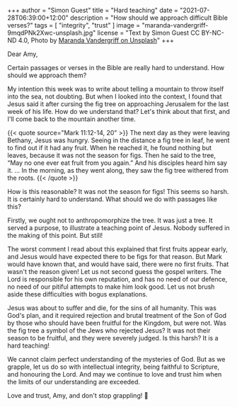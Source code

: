 +++
author = "Simon Guest"
title = "Hard teaching"
date = "2021-07-28T06:39:00+12:00"
description = "How should we approach difficult Bible verses?"
tags = [ "integrity", "trust" ]
image = "maranda-vandergriff-9mqdPNk2Xwc-unsplash.jpg"
license = "Text by Simon Guest CC BY-NC-ND 4.0, Photo by [Maranda Vandergriff on Unsplash](https://unsplash.com/photos/9mqdPNk2Xwc)"
+++

Dear Amy,

Certain passages or verses in the Bible are really hard to understand. How should we approach them?

My intention this week was to write about telling a mountain to throw itself into the sea, not doubting. But when I looked into the context, I found that Jesus said it after cursing the fig tree on approaching Jerusalem for the last week of his life. How do we understand that? Let's think about that first, and I'll come back to the mountain another time.

{{< quote source="Mark 11:12-14, 20" >}}
The next day as they were leaving Bethany, Jesus was hungry. Seeing in the distance a fig tree in leaf, he went to find out if it had any fruit. When he reached it, he found nothing but leaves, because it was not the season for figs. Then he said to the tree, “May no one ever eat fruit from you again.” And his disciples heard him say it. ... In the morning, as they went along, they saw the fig tree withered from the roots.
{{< /quote >}}

How is this reasonable? It was not the season for figs! This seems so harsh. It is certainly hard to understand. What should we do with passages like this?

Firstly, we ought not to anthropomorphize the tree. It was just a tree. It served a purpose, to illustrate a teaching point of Jesus. Nobody suffered in the making of this point. But still!

The worst comment I read about this explained that first fruits appear early, and Jesus would have expected there to be figs for that reason. But Mark would have known that, and would have said, there were no first fruits. That wasn't the reason given! Let us not second guess the gospel writers. The Lord is responsible for his own reputation, and has no need of our defence, no need of our pitiful attempts to make him look good. Let us not brush aside these difficulties with bogus explanations.

Jesus was about to suffer and die, for the sins of all humanity. This was God's plan, and it required rejection and brutal treatment of the Son of God by those who should have been fruitful for the Kingdom, but were not. Was the fig tree a symbol of the Jews who rejected Jesus? It was not their season to be fruitful, and they were severely judged. Is this harsh? It is a hard teaching!

We cannot claim perfect understanding of the mysteries of God. But as we grapple, let us do so with intellectual integrity, being faithful to Scripture, and honouring the Lord. And may we continue to love and trust him when the limits of our understanding are exceeded.

Love and trust, Amy, and don't stop grappling! 🙏

